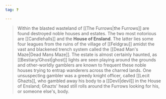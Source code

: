 ```yaml
---
tag: ❓

---
```

> Within the blasted wasteland of [[The Furrows|the Furrows]] are found destroyed noble houses and estates. The two most notorious are [[Candlehalls]] and the **House of Ensland**. The latter lies some four leagues from the ruins of the village of [[Feldgrau]] amidst the vast and blackened trench system called the [[Dead Man's Maze|Dead Mans Maze]]. The estate is almost certainly haunted, as [[Bestiary/Ghost|ghost]] lights are seen playing around the grounds and other-worldly gamblers are known to frequent these noble houses trying to entrap wanderers across the charred lands. One unsuspecting gambler was a greedy knight officer, called [[Lecit Ghazts]], who gambled away his body to a [[Devil|devil]] in the House of Ensland; Ghazts' head still rolls around the Furrows looking for his, or someone else's, body.








